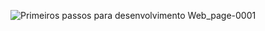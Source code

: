 ![Primeiros passos para desenvolvimento Web_page-0001](https://user-images.githubusercontent.com/92355749/164193446-28776a0b-3aa1-4132-a18e-db3b10b2edf2.jpg)
